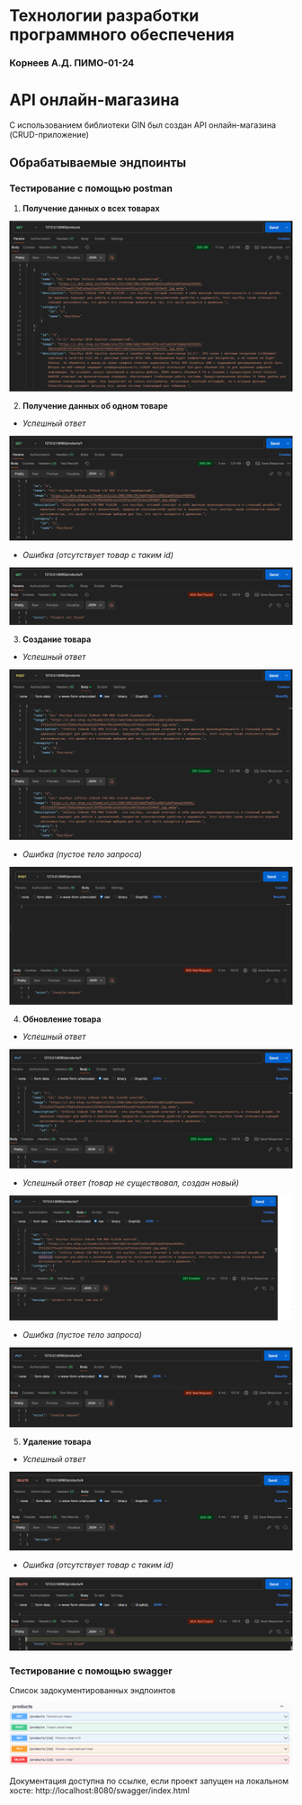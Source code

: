 # Технологии разработки программного обеспечения
### Корнеев А.Д. ПИМО-01-24

# API онлайн-магазина

С использованием библиотеки GIN был создан API онлайн-магазина (CRUD-приложение)

## Обрабатываемые эндпоинты
### Тестирование с помощью postman

1. **Получение данных о всех товарах**

![alt-text](https://github.com/mik0war/SoftDevTech/blob/go_API/images/postman_get_all.PNG)

2. **Получение данных об одном товаре**

- *Успешный ответ*

![alt-text](https://github.com/mik0war/SoftDevTech/blob/go_API/images/postman_get_id.PNG)

- *Ошибка (отсутствует товар с таким id)*

![alt-text](https://github.com/mik0war/SoftDevTech/blob/go_API/images/postman_get_id_er.PNG)

3. **Создание товара**

- *Успешный ответ*

![alt-text](https://github.com/mik0war/SoftDevTech/blob/go_API/images/postman_post.PNG)

- *Ошибка (пустое тело запроса)*

![alt-text](https://github.com/mik0war/SoftDevTech/blob/go_API/images/postman_post_err.PNG)

4. **Обновление товара**

- *Успешный ответ*

![alt-text](https://github.com/mik0war/SoftDevTech/blob/go_API/images/postman_put.PNG)

- *Успешный ответ (товар не существовал, создан новый)*

![alt-text](https://github.com/mik0war/SoftDevTech/blob/go_API/images/postman_put_new.PNG)

- *Ошибка (пустое тело запроса)*

![alt-text](https://github.com/mik0war/SoftDevTech/blob/go_API/images/postman_put_err.PNG)

5. **Удаление товара**

- *Успешный ответ*

![alt-text](https://github.com/mik0war/SoftDevTech/blob/go_API/images/postman_delete.PNG)

- *Ошибка (отсутствует товар с таким id)*

![alt-text](https://github.com/mik0war/SoftDevTech/blob/go_API/images/postman_delete_err.PNG)

### Тестирование с помощью swagger

Список задокументированных эндпоинтов

![alt-text](https://github.com/mik0war/SoftDevTech/blob/go_API/images/swagger_all.PNG)

Документация доступна по ссылке, если проект запущен на локальном хосте: http://localhost:8080/swagger/index.html
